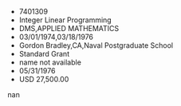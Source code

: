 
* 7401309
* Integer Linear Programming
* DMS,APPLIED MATHEMATICS
* 03/01/1974,03/18/1976
* Gordon Bradley,CA,Naval Postgraduate School
* Standard Grant
*   name not available
* 05/31/1976
* USD 27,500.00

nan

